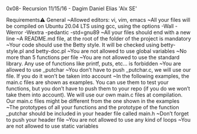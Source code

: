 0x08- Recursion 11/15/16 - Dagim Daniel Elias 'Alx SE'


Requirements⚠️
General
~Allowed editors: vi, vim, emacs
~All your files will be compiled on Ubuntu 20.04 LTS using gcc, using the options -Wall -Werror -Wextra -pedantic -std=gnu89
~All your files should end with a new line
~A README.md file, at the root of the folder of the project is mandatory
~Your code should use the Betty style. It will be checked using betty-style.pl and betty-doc.pl
~You are not allowed to use global variables
~No more than 5 functions per file
~You are not allowed to use the standard library. Any use of functions like printf, puts, etc… is forbidden
~You are allowed to use _putchar
~You don’t have to push _putchar.c, we will use our file. If you do it won’t be taken into account
~In the following examples, the main.c files are shown as examples. You can use them to test your functions, but you don’t have to push them to your repo (if you do we won’t take them into account). We will use our own main.c files at compilation. Our main.c files might be different from the one shown in the examples
~The prototypes of all your functions and the prototype of the function _putchar should be included in your header file called main.h
~Don’t forget to push your header file
~You are not allowed to use any kind of loops
~You are not allowed to use static variables
